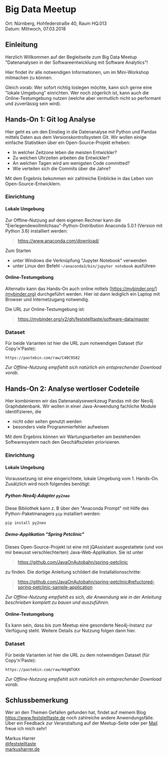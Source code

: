 # Big Data Meetup
Ort: Nürnberg, Hohfederstraße 40, Raum HQ.013  
Datum: Mittwoch, 07.03.2018

## Einleitung

Herzlich Willkommen auf der Begleitseite zum Big Data Meetup "Datenanalysen in der Softwareentwicklung mit Software Analytics"!

Hier findet ihr alle notwendigen Informationen, um im Mini-Workshop mitmachen zu können.

Gleich vorab: Wer sofort richtig loslegen möchte, kann sich gerne eine "lokale Umgebung" einrichten. Wer noch zögerlich ist, kann auch die Online-Testumgebung nutzen (welche aber vermutlich nicht so performant und zuverlässig sein wird).

## Hands-On 1: Git log Analyse

Hier geht es um den Einstieg in die Datenanalyse mit Python und Pandas mittels Daten aus dem Versionskontrollsystem Git. Wir wollen einige einfache Statistiken über ein Open-Source-Projekt erheben:

* In welcher Zeitzone leben die meisten Entwickler?
* Zu welchen Uhrzeiten arbeiten die Entwickler?
* An welchen Tagen wird am wenigsten Code committed?
* Wie verteilen sich die Commits über die Jahre?

Mit dem Ergebnis bekommen wir zahlreiche Einblicke in das Leben von Open-Source-Entwicklern.

### Einrichtung
#### Lokale Umgebung

Zur Offline-Nutzung auf dem eigenen Rechner kann die "Eierlegendewollmilchsau"-Python-Distribution Anaconda 5.0.1 (Version mit Python 3.6) installiert werden:

> https://www.anaconda.com/download/

Zum Starten 
* unter Windows die Verknüpfung "Jupyter Notebook" verwenden
* unter Linux den Befehl `~/anaconda3/bin/jupyter notebook` ausführen


#### Online-Testumgebung

Alternativ kann das Hands-On auch online mittels [https://mybinder.org/](mybinder.org) durchgeführt werden. Hier ist dann lediglich ein Laptop mit Browser und Internetzugang notwendig.

Die URL zur Online-Testumgebung ist:

> https://mybinder.org/v2/gh/feststelltaste/software-data/master

### Dataset

Für beide Varianten ist hier die URL zum notwendigen Dataset (für Copy'n'Paste):

```
https://pastebin.com/raw/C40C9S82
```

_Zur Offline-Nutzung empfiehlt sich natürlich ein entsprechender Download vorab._

## Hands-On 2: Analyse wertloser Codeteile

Hier kombinieren wir das Datenanalysewerkzeug Pandas mit der Neo4j Graphdatenbank. Wir wollen in einer Java-Anwendung fachliche Module identifizieren, die

* nicht oder selten genutzt werden
* besonders viele Programmierfehler aufweisen

Mit dem Ergebnis können wir Wartungsarbeiten am bestehenden Softwaresystem nach den Geschäftszielen priorisieren.

### Einrichtung
#### Lokale Umgebung

Voraussetzung ist eine eingerichtete, lokale Umgebung vom 1. Hands-On. Zusätzlich wird noch folgendes benötigt:

##### Python-Neo4j-Adapter `py2neo`
Diese Bibliothek kann z. B über den "Anaconda Prompt" mit Hilfe des Python-Paketmanagers `pip` installiert werden:

```
pip install py2neo
```

##### Demo-Applikation "Spring Petclinic"
Dieses Open-Source-Projekt ist eine mit jQAssistant ausgestattete (und von mir bewusst verschlechterten) Java-Web-Applikation. Sie ist unter

> https://github.com/JavaOnAutobahn/spring-petclinic

zu finden. Die dortige Anleitung schildert die Installationsschritte:

> https://github.com/JavaOnAutobahn/spring-petclinic#refuctored-spring-petclinic-sample-application

_Zur Offline-Nutzung empfiehlt es sich, die Anwendung wie in der Anleitung beschrieben komplett zu bauen und auszuführen._

#### Online-Testumgebung

Es kann sein, dass bis zum Meetup eine gesonderte Neo4j-Instanz zur Verfügung steht. Weitere Details zur Nutzung folgen dann hier.

### Dataset

Für beide Varianten ist hier die URL zu dem notwendigen Dataset (für Copy'n'Paste):

```
https://pastebin.com/raw/HdgNTGKX
```

_Zur Offline-Nutzung empfiehlt sich natürlich ein entsprechender Download vorab._



## Schlussbemerkung

Wer an den Themen Gefallen gefunden hat, findet auf meinem Blog https://www.feststelltaste.de noch zahlreiche andere Anwendungsfälle. Über ein Feedback zur Veranstaltung auf der Meetup-Seite oder per [Mail](mailto:meetup@markusharrer.de) freue ich mich sehr!  

  
Markus Harrer  
[@feststelltaste](https://www.twitter.com/feststelltaste)  
[markusharrer.de](http://www.markusharrer.de) 
